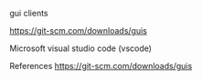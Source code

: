gui clients

https://git-scm.com/downloads/guis

Microsoft visual studio code (vscode)

References
https://git-scm.com/downloads/guis
